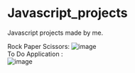 # Javascript_projects
Javascript projects made by me.


Rock Paper Scissors:
![image](https://user-images.githubusercontent.com/15194083/83962529-cb37bd80-a8bb-11ea-9df2-deb8e1d82248.png)   
To Do Application :    
![image](https://user-images.githubusercontent.com/15194083/83962601-49945f80-a8bc-11ea-93bd-6b5ad3280f90.png)
